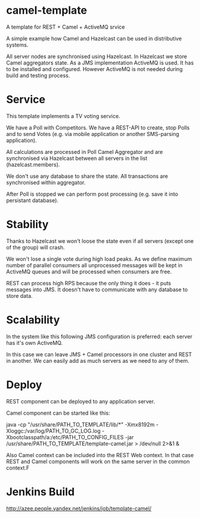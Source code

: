 camel-template
==============

A template for REST + Camel + ActiveMQ srvice

A simple example how Camel and Hazelcast can be used in distributive systems.

All server nodes are synchronised using Hazelcast.
In Hazelcast we store Camel aggregators state.
As a JMS implementation ActiveMQ is used. It has to be installed and configured.
However ActiveMQ is not needed during build and testing process.

Service
==============
This template implements a TV voting service.

We have a Poll with Competitors. We have a REST-API to create,
stop Polls and to send Votes (e.g. via mobile application or another SMS-parsing application).

All calculations are processed in Poll Camel Aggregator and are synchronised via Hazelcast
between all servers in the list (hazelcast.members).

We don't use any database to share the state. All transactions are synchronised within aggregator.

After Poll is stopped we can perform post processing (e.g. save it into persistant database).

Stability
==============
Thanks to Hazelcast we won't loose the state even if all servers (except one of the group) will crash.

We won't lose a single vote during high load peaks.
As we define maximum number of parallel consumers all unprocessed messages will be kept in ActiveMQ queues
and will be processed when consumers are free.

REST can process high RPS because the only thing it does - it puts messages into JMS. It doesn't have
to communicate with any database to store data.

Scalability
==============
In the system like this following JMS configuration is preferred: each server has it's own ActiveMQ.

In this case we can leave JMS + Camel processors in one cluster and REST in another.
We can easily add as much servers as we need to any of them.

Deploy
==============
REST component can be deployed to any application server.

Camel component can be started like this:

java -cp "/usr/share/PATH_TO_TEMPLATE/lib/*" -Xmx8192m -Xloggc:/var/log/PATH_TO_GC_LOG.log -Xbootclasspath/a:/etc/PATH_TO_CONFIG_FILES -jar /usr/share/PATH_TO_TEMPLATE/template-camel.jar > /dev/null 2>&1 &

Also Camel context can be included into the REST Web context. In that case REST and Camel components will work on the same server in the common context.F

Jenkins Build
==============
http://azee.people.yandex.net/jenkins/job/template-camel/
